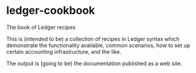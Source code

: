 # ledger-cookbook
The book of Ledger recipes

This is (intended to be) a collection of recipes in Ledger syntax which demonstrate the functionality available, common scenarios, how to set up certain accounting infrastructure, and the like.

The output is (going to be) the documentation published as a web site.
